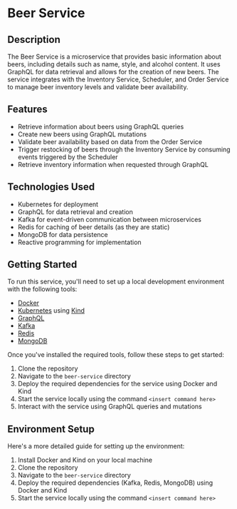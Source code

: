 # Beer Service

## Description
The Beer Service is a microservice that provides basic information about beers, including details such as name, style, and alcohol content. It uses GraphQL for data retrieval and allows for the creation of new beers. The service integrates with the Inventory Service, Scheduler, and Order Service to manage beer inventory levels and validate beer availability.

## Features
- Retrieve information about beers using GraphQL queries
- Create new beers using GraphQL mutations
- Validate beer availability based on data from the Order Service
- Trigger restocking of beers through the Inventory Service by consuming events triggered by the Scheduler
- Retrieve inventory information when requested through GraphQL

## Technologies Used
- Kubernetes for deployment
- GraphQL for data retrieval and creation
- Kafka for event-driven communication between microservices
- Redis for caching of beer details (as they are static)
- MongoDB for data persistence
- Reactive programming for implementation

## Getting Started
To run this service, you'll need to set up a local development environment with the following tools:
- [Docker](https://www.docker.com/)
- [Kubernetes](https://kubernetes.io/) using [Kind](https://kind.sigs.k8s.io/)
- [GraphQL](https://graphql.org/)
- [Kafka](https://kafka.apache.org/)
- [Redis](https://redis.io/)
- [MongoDB](https://www.mongodb.com/)

Once you've installed the required tools, follow these steps to get started:
1. Clone the repository
2. Navigate to the `beer-service` directory
3. Deploy the required dependencies for the service using Docker and Kind
4. Start the service locally using the command `<insert command here>`
5. Interact with the service using GraphQL queries and mutations

## Environment Setup
Here's a more detailed guide for setting up the environment:
1. Install Docker and Kind on your local machine
2. Clone the repository
3. Navigate to the `beer-service` directory
4. Deploy the required dependencies (Kafka, Redis, MongoDB) using Docker and Kind
5. Start the service locally using the command `<insert command here>`
